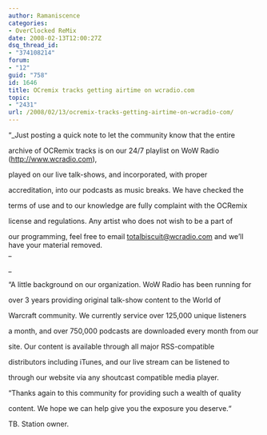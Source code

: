 ```yaml
---
author: Ramaniscence
categories:
- OverClocked ReMix
date: 2008-02-13T12:00:27Z
dsq_thread_id:
- "374108214"
forum:
- "12"
guid: "758"
id: 1646
title: OCremix tracks getting airtime on wcradio.com
topic:
- "2431"
url: /2008/02/13/ocremix-tracks-getting-airtime-on-wcradio-com/
---
```


&#8220;_Just posting a quick note to let the community know that the entire
  
archive of OCRemix tracks is on our 24/7 playlist on WoW Radio (<a target="_blank" href="http://www.wcradio.com/">http://www.wcradio.com</a>),
  
played on our live talk-shows, and incorporated, with proper
  
accreditation, into our podcasts as music breaks. We have checked the
  
terms of use and to our knowledge are fully complaint with the OCRemix
  
license and regulations. Any artist who does not wish to be a part of
  
our programming, feel free to email <totalbiscuit@wcradio.com> and we&#8217;ll have your material removed.  
_ 
  
_
  
&#8220;A little background on our organization. WoW Radio has been running for
  
over 3 years providing original talk-show content to the World of
  
Warcraft community. We currently service over 125,000 unique listeners
  
a month, and over 750,000 podcasts are downloaded every month from our
  
site. Our content is available through all major RSS-compatible
  
distributors including iTunes, and our live stream can be listened to
  
through our website via any shoutcast compatible media player.</p> 

&#8220;Thanks again to this community for providing such a wealth of quality
  
content. We hope we can help give you the exposure you deserve.</em>&#8220;

TB. Station owner.